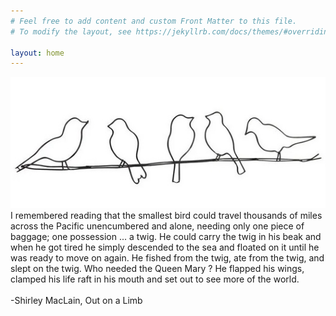 ```yaml
---
# Feel free to add content and custom Front Matter to this file.
# To modify the layout, see https://jekyllrb.com/docs/themes/#overriding-theme-defaults

layout: home
---
```

  <div class="s1" >
<img src="twig.jpg"/>
<br/>
	I remembered reading that the smallest bird could travel 
thousands of miles across the Pacific unencumbered 
and alone, needing only one piece of baggage; one 
possession ... a twig. He could carry the twig in his 
beak and when he got tired he simply descended to the 
sea and floated on it until he was ready to move on 
again. He fished from the twig, ate from the twig, and 
slept on the twig. Who needed the Queen Mary ? He 
flapped his wings, clamped his life raft in his mouth and 
set out to see more of the world. 
<br/><br/>
-Shirley MacLain, Out on a Limb</div>